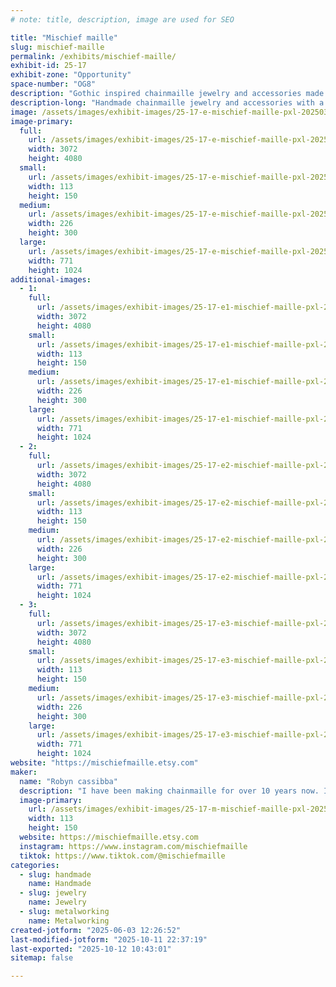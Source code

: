 ```yaml
---
# note: title, description, image are used for SEO

title: "Mischief maille"
slug: mischief-maille
permalink: /exhibits/mischief-maille/
exhibit-id: 25-17
exhibit-zone: "Opportunity"
space-number: "OG8"
description: "Gothic inspired chainmaille jewelry and accessories made from Anodized Aluminum and stainless steel."
description-long: "Handmade chainmaille jewelry and accessories with a Gothic feel. Everything is made from Anodized aluminum and stainless steel rings."
image: /assets/images/exhibit-images/25-17-e-mischief-maille-pxl-20250313-232946342-4007-226x300.jpg
image-primary: 
  full:
    url: /assets/images/exhibit-images/25-17-e-mischief-maille-pxl-20250313-232946342-4007-full.jpg
    width: 3072
    height: 4080
  small:
    url: /assets/images/exhibit-images/25-17-e-mischief-maille-pxl-20250313-232946342-4007-113x150.jpg
    width: 113
    height: 150
  medium:
    url: /assets/images/exhibit-images/25-17-e-mischief-maille-pxl-20250313-232946342-4007-226x300.jpg
    width: 226
    height: 300
  large:
    url: /assets/images/exhibit-images/25-17-e-mischief-maille-pxl-20250313-232946342-4007-771x1024.jpg
    width: 771
    height: 1024
additional-images: 
  - 1:
    full:
      url: /assets/images/exhibit-images/25-17-e1-mischief-maille-pxl-20250313-233028787-full.jpg
      width: 3072
      height: 4080
    small:
      url: /assets/images/exhibit-images/25-17-e1-mischief-maille-pxl-20250313-233028787-113x150.jpg
      width: 113
      height: 150
    medium:
      url: /assets/images/exhibit-images/25-17-e1-mischief-maille-pxl-20250313-233028787-226x300.jpg
      width: 226
      height: 300
    large:
      url: /assets/images/exhibit-images/25-17-e1-mischief-maille-pxl-20250313-233028787-771x1024.jpg
      width: 771
      height: 1024
  - 2:
    full:
      url: /assets/images/exhibit-images/25-17-e2-mischief-maille-pxl-20250206-191935581-full.jpg
      width: 3072
      height: 4080
    small:
      url: /assets/images/exhibit-images/25-17-e2-mischief-maille-pxl-20250206-191935581-113x150.jpg
      width: 113
      height: 150
    medium:
      url: /assets/images/exhibit-images/25-17-e2-mischief-maille-pxl-20250206-191935581-226x300.jpg
      width: 226
      height: 300
    large:
      url: /assets/images/exhibit-images/25-17-e2-mischief-maille-pxl-20250206-191935581-771x1024.jpg
      width: 771
      height: 1024
  - 3:
    full:
      url: /assets/images/exhibit-images/25-17-e3-mischief-maille-pxl-20250206-191944546-full.jpg
      width: 3072
      height: 4080
    small:
      url: /assets/images/exhibit-images/25-17-e3-mischief-maille-pxl-20250206-191944546-113x150.jpg
      width: 113
      height: 150
    medium:
      url: /assets/images/exhibit-images/25-17-e3-mischief-maille-pxl-20250206-191944546-226x300.jpg
      width: 226
      height: 300
    large:
      url: /assets/images/exhibit-images/25-17-e3-mischief-maille-pxl-20250206-191944546-771x1024.jpg
      width: 771
      height: 1024
website: "https://mischiefmaille.etsy.com"
maker: 
  name: "Robyn cassibba"
  description: "I have been making chainmaille for over 10 years now. I am an old school goth and love incorporating that into my work."
  image-primary:
    url: /assets/images/exhibit-images/25-17-m-mischief-maille-pxl-20250503-211047508-night-226x300.jpg
    width: 113
    height: 150
  website: https://mischiefmaille.etsy.com
  instagram: https://www.instagram.com/mischiefmaille
  tiktok: https://www.tiktok.com/@mischiefmaille
categories: 
  - slug: handmade
    name: Handmade
  - slug: jewelry
    name: Jewelry
  - slug: metalworking
    name: Metalworking
created-jotform: "2025-06-03 12:26:52"
last-modified-jotform: "2025-10-11 22:37:19"
last-exported: "2025-10-12 10:43:01"
sitemap: false

---
```

